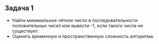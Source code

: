 <h2>Задача 1</h2>

- Найти минимальное чётное число в последовательности положительных чисел или вывести -1,
  если такого числа не существует.
- Оценить временную и пространственную сложность алгоритма.
